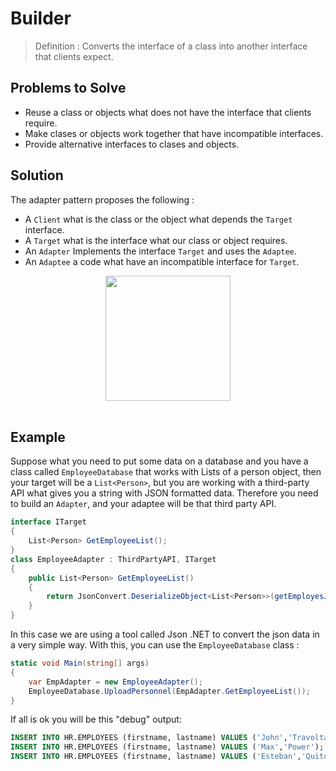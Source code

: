 # Builder

> Definition : Converts the interface of a class into another interface that clients expect.

## Problems to Solve

- Reuse a class or objects what does not have the interface that clients require.
- Make clases or objects work together that have incompatible interfaces.
- Provide alternative interfaces to clases and objects. 

## Solution 

The adapter pattern proposes the following :

- A `Client` what is the class or the object what depends the `Target` interface.
- A `Target` what is the interface what our class or object requires.
- An `Adapter` Implements the interface `Target` and uses the `Adaptee`.
- An `Adaptee` a code what have an incompatible interface for `Target`.

<img src="https://raw.githubusercontent.com/fernandosoto138/Design-Patterns-Journal/master/3.1%20Adapter/AdapterUML.jpg" style="display:block;margin:auto;" height="200" > <br/>

## Example

Suppose what you need to put some data on a database and you have a class called `EmployeeDatabase` that works with Lists of a person object, then your target will be a `List<Person>`, but you are working with a third-party API what gives you a string with JSON formatted data. Therefore you need to build an `Adapter`, and your adaptee will be that third party API.

```C#
interface ITarget
{
    List<Person> GetEmployeeList();
}
class EmployeeAdapter : ThirdPartyAPI, ITarget
{
    public List<Person> GetEmployeeList()
    {
        return JsonConvert.DeserializeObject<List<Person>>(getEmployesJSON());
    }
}
```

In this case we are using a tool called Json .NET to convert the json data in a very simple way. With this, you can use the `EmployeeDatabase` class :

```C#
static void Main(string[] args)
{
    var EmpAdapter = new EmployeeAdapter();
    EmployeeDatabase.UploadPersonnel(EmpAdapter.GetEmployeeList());
}
```

If all is ok you will be this "debug" output:

```SQL
INSERT INTO HR.EMPLOYEES (firstname, lastname) VALUES ('John','Travolta');
INSERT INTO HR.EMPLOYEES (firstname, lastname) VALUES ('Max','Power');
INSERT INTO HR.EMPLOYEES (firstname, lastname) VALUES ('Esteban','Quito');
```
